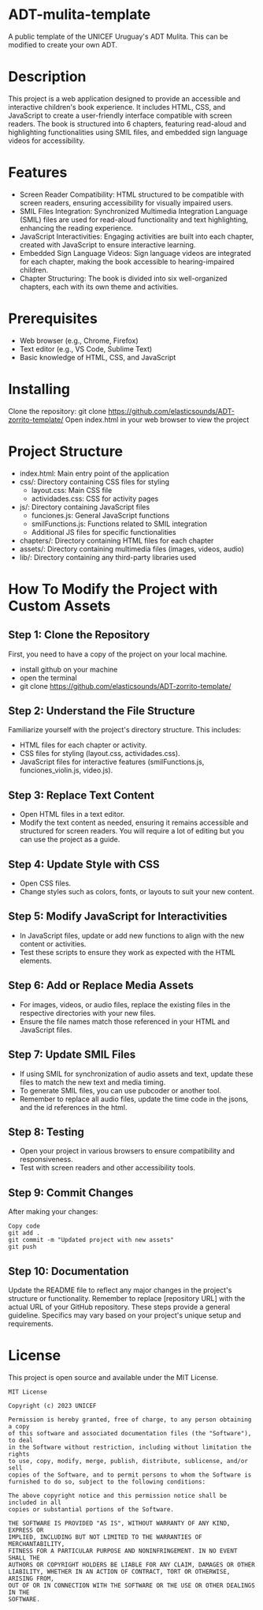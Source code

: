 # ADT-mulita-template
A public template of the UNICEF Uruguay's ADT Mulita. This can be modified to create your own ADT.

# Description
This project is a web application designed to provide an accessible and interactive children's book experience. It includes HTML, CSS, and JavaScript to create a user-friendly interface compatible with screen readers. The book is structured into 6 chapters, featuring read-aloud and highlighting functionalities using SMIL files, and embedded sign language videos for accessibility.

# Features
* Screen Reader Compatibility: HTML structured to be compatible with screen readers, ensuring accessibility for visually impaired users.
* SMIL Files Integration: Synchronized Multimedia Integration Language (SMIL) files are used for read-aloud functionality and text highlighting, enhancing the reading experience.
* JavaScript Interactivities: Engaging activities are built into each chapter, created with JavaScript to ensure interactive learning.
* Embedded Sign Language Videos: Sign language videos are integrated for each chapter, making the book accessible to hearing-impaired children.
* Chapter Structuring: The book is divided into six well-organized chapters, each with its own theme and activities.

# Prerequisites
* Web browser (e.g., Chrome, Firefox)
* Text editor (e.g., VS Code, Sublime Text)
* Basic knowledge of HTML, CSS, and JavaScript

# Installing
Clone the repository: git clone https://github.com/elasticsounds/ADT-zorrito-template/
Open index.html in your web browser to view the project

# Project Structure
* index.html: Main entry point of the application
* css/: Directory containing CSS files for styling
  * layout.css: Main CSS file
  * actividades.css: CSS for activity pages
* js/: Directory containing JavaScript files
  * funciones.js: General JavaScript functions
  * smilFunctions.js: Functions related to SMIL integration
  * Additional JS files for specific functionalities
* chapters/: Directory containing HTML files for each chapter
* assets/: Directory containing multimedia files (images, videos, audio)
* lib/: Directory containing any third-party libraries used

# How To Modify the Project with Custom Assets
## Step 1: Clone the Repository
First, you need to have a copy of the project on your local machine.

* install github on your machine
* open the terminal
* git clone https://github.com/elasticsounds/ADT-zorrito-template/

## Step 2: Understand the File Structure
Familiarize yourself with the project's directory structure. This includes:

* HTML files for each chapter or activity.
* CSS files for styling (layout.css, actividades.css).
* JavaScript files for interactive features (smilFunctions.js, funciones_violin.js, video.js).

## Step 3: Replace Text Content
* Open HTML files in a text editor.
* Modify the text content as needed, ensuring it remains accessible and structured for screen readers. You will require a lot of editing but you can use the project as a guide.
 
## Step 4: Update Style with CSS
* Open CSS files.
* Change styles such as colors, fonts, or layouts to suit your new content.
 
## Step 5: Modify JavaScript for Interactivities
* In JavaScript files, update or add new functions to align with the new content or activities.
* Test these scripts to ensure they work as expected with the HTML elements.

## Step 6: Add or Replace Media Assets
* For images, videos, or audio files, replace the existing files in the respective directories with your new files.
* Ensure the file names match those referenced in your HTML and JavaScript files.

## Step 7: Update SMIL Files
* If using SMIL for synchronization of audio assets and text, update these files to match the new text and media timing.
* To generate SMIL files, you can use pubcoder or another tool.
* Remember to replace all audio files, update the time code in the jsons, and the id references in the html.

## Step 8: Testing
* Open your project in various browsers to ensure compatibility and responsiveness.
* Test with screen readers and other accessibility tools.

## Step 9: Commit Changes
After making your changes:

```
Copy code
git add .
git commit -m "Updated project with new assets"
git push
```

## Step 10: Documentation
Update the README file to reflect any major changes in the project's structure or functionality.
Remember to replace [repository URL] with the actual URL of your GitHub repository. These steps provide a general guideline. Specifics may vary based on your project's unique setup and requirements. ​

# License

This project is open source and available under the MIT License.

```
MIT License

Copyright (c) 2023 UNICEF

Permission is hereby granted, free of charge, to any person obtaining a copy
of this software and associated documentation files (the "Software"), to deal
in the Software without restriction, including without limitation the rights
to use, copy, modify, merge, publish, distribute, sublicense, and/or sell
copies of the Software, and to permit persons to whom the Software is
furnished to do so, subject to the following conditions:

The above copyright notice and this permission notice shall be included in all
copies or substantial portions of the Software.

THE SOFTWARE IS PROVIDED "AS IS", WITHOUT WARRANTY OF ANY KIND, EXPRESS OR
IMPLIED, INCLUDING BUT NOT LIMITED TO THE WARRANTIES OF MERCHANTABILITY,
FITNESS FOR A PARTICULAR PURPOSE AND NONINFRINGEMENT. IN NO EVENT SHALL THE
AUTHORS OR COPYRIGHT HOLDERS BE LIABLE FOR ANY CLAIM, DAMAGES OR OTHER
LIABILITY, WHETHER IN AN ACTION OF CONTRACT, TORT OR OTHERWISE, ARISING FROM,
OUT OF OR IN CONNECTION WITH THE SOFTWARE OR THE USE OR OTHER DEALINGS IN THE
SOFTWARE.
```
